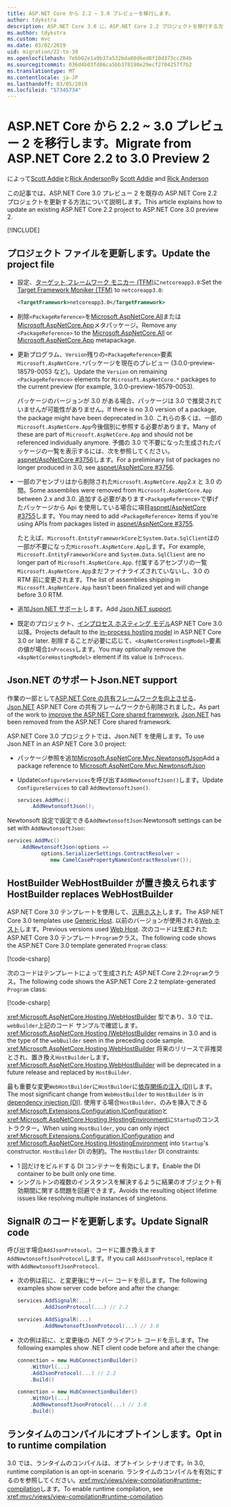 ```yaml
---
title: ASP.NET Core から 2.2 ~ 3.0 プレビューを移行します。
author: tdykstra
description: ASP.NET Core 3.0 に、ASP.NET Core 2.2 プロジェクトを移行する方法について説明します。
ms.author: tdykstra
ms.custom: mvc
ms.date: 03/02/2019
uid: migration/22-to-30
ms.openlocfilehash: 7ebb02e1a9b37a532bda80d6ed8f10d373cc204b
ms.sourcegitcommit: 036d4b03fd86ca5bb378198e29ecf2704257f7b2
ms.translationtype: MT
ms.contentlocale: ja-JP
ms.lasthandoff: 03/05/2019
ms.locfileid: "57345734"
---
```

# <a name="migrate-from-aspnet-core-22-to-30-preview-2"></a><span data-ttu-id="09583-103">ASP.NET Core から 2.2 ~ 3.0 プレビュー 2 を移行します。</span><span class="sxs-lookup"><span data-stu-id="09583-103">Migrate from ASP.NET Core 2.2 to 3.0 Preview 2</span></span>

<span data-ttu-id="09583-104">によって[Scott Addie](https://github.com/scottaddie)と[Rick Anderson](https://twitter.com/RickAndMSFT)</span><span class="sxs-lookup"><span data-stu-id="09583-104">By [Scott Addie](https://github.com/scottaddie) and [Rick Anderson](https://twitter.com/RickAndMSFT)</span></span>

<span data-ttu-id="09583-105">この記事では、ASP.NET Core 3.0 プレビュー 2 を既存の ASP.NET Core 2.2 プロジェクトを更新する方法について説明します。</span><span class="sxs-lookup"><span data-stu-id="09583-105">This article explains how to update an existing ASP.NET Core 2.2 project to ASP.NET Core 3.0 preview 2.</span></span>

[!INCLUDE[](~/includes/net-core-prereqs-all-3.0.md)]

## <a name="update-the-project-file"></a><span data-ttu-id="09583-106">プロジェクト ファイルを更新します。</span><span class="sxs-lookup"><span data-stu-id="09583-106">Update the project file</span></span>

* <span data-ttu-id="09583-107">設定、[ターゲット フレームワーク モニカー (TFM)](/dotnet/standard/frameworks#referring-to-frameworks)に`netcoreapp3.0`:</span><span class="sxs-lookup"><span data-stu-id="09583-107">Set the [Target Framework Moniker (TFM)](/dotnet/standard/frameworks#referring-to-frameworks) to `netcoreapp3.0`:</span></span>

  ```xml
  <TargetFramework>netcoreapp3.0</TargetFramework>
  ```

* <span data-ttu-id="09583-108">削除`<PackageReference>`を[Microsoft.AspNetCore.All](xref:fundamentals/metapackage)または[Microsoft.AspNetCore.App](xref:fundamentals/metapackage-app)メタパッケージ。</span><span class="sxs-lookup"><span data-stu-id="09583-108">Remove any `<PackageReference>` to the [Microsoft.AspNetCore.All](xref:fundamentals/metapackage) or [Microsoft.AspNetCore.App](xref:fundamentals/metapackage-app) metapackage.</span></span>

* <span data-ttu-id="09583-109">更新プログラム、`Version`残りの`<PackageReference>`要素`Microsoft.AspNetCore.*`パッケージを現在のプレビュー (3.0.0-preview-18579-0053 など)。</span><span class="sxs-lookup"><span data-stu-id="09583-109">Update the `Version` on remaining `<PackageReference>` elements for `Microsoft.AspNetCore.*` packages to the current preview (for example, 3.0.0-preview-18579-0053).</span></span>

  <span data-ttu-id="09583-110">パッケージのバージョンが 3.0 がある場合、パッケージは 3.0 で推奨されていませんが可能性がありません。</span><span class="sxs-lookup"><span data-stu-id="09583-110">If there is no 3.0 version of a package, the package might have been deprecated in 3.0.</span></span> <span data-ttu-id="09583-111">これらの多くは、一部の`Microsoft.AspNetCore.App`今後個別に参照する必要があります。</span><span class="sxs-lookup"><span data-stu-id="09583-111">Many of these are part of `Microsoft.AspNetCore.App` and should not be referenced individually anymore.</span></span> <span data-ttu-id="09583-112">予備の 3.0 で不要になった生成されたパッケージの一覧を表示するには、次を参照してください。 [aspnet/AspNetCore #3756](https://github.com/aspnet/AspNetCore/issues/3756)します。</span><span class="sxs-lookup"><span data-stu-id="09583-112">For a preliminary list of packages no longer produced in 3.0, see [aspnet/AspNetCore #3756](https://github.com/aspnet/AspNetCore/issues/3756).</span></span>

* <span data-ttu-id="09583-113">一部のアセンブリはから削除された`Microsoft.AspNetCore.App`2.x と 3.0 の間。</span><span class="sxs-lookup"><span data-stu-id="09583-113">Some assemblies were removed from `Microsoft.AspNetCore.App` between 2.x and 3.0.</span></span> <span data-ttu-id="09583-114">追加する必要があります`<PackageReference>`で挙げたパッケージから Api を使用している場合に項目[aspnet/AspNetCore #3755](https://github.com/aspnet/AspNetCore/issues/3755)します。</span><span class="sxs-lookup"><span data-stu-id="09583-114">You may need to add `<PackageReference>` items if you're using APIs from packages listed in [aspnet/AspNetCore #3755](https://github.com/aspnet/AspNetCore/issues/3755).</span></span>

  <span data-ttu-id="09583-115">たとえば、`Microsoft.EntityFrameworkCore`と`System.Data.SqlClient`はの一部が不要になった`Microsoft.AspNetCore.App`します。</span><span class="sxs-lookup"><span data-stu-id="09583-115">For example, `Microsoft.EntityFrameworkCore` and `System.Data.SqlClient` are no longer part of `Microsoft.AspNetCore.App`.</span></span> <span data-ttu-id="09583-116">付属するアセンブリの一覧`Microsoft.AspNetCore.App`まだファイナライズされていないし、3.0 の RTM 前に変更されます。</span><span class="sxs-lookup"><span data-stu-id="09583-116">The list of assemblies shipping in `Microsoft.AspNetCore.App` hasn't been finalized yet and will change before 3.0 RTM.</span></span>

* <span data-ttu-id="09583-117">追加[Json.NET サポート](#json)します。</span><span class="sxs-lookup"><span data-stu-id="09583-117">Add [Json.NET support](#json).</span></span>

* <span data-ttu-id="09583-118">既定のプロジェクト、[インプロセス ホスティング モデル](xref:host-and-deploy/aspnet-core-module#in-process-hosting-model)ASP.NET Core 3.0 以降。</span><span class="sxs-lookup"><span data-stu-id="09583-118">Projects default to the [in-process hosting model](xref:host-and-deploy/aspnet-core-module#in-process-hosting-model) in ASP.NET Core 3.0 or later.</span></span> <span data-ttu-id="09583-119">削除することが必要に応じて、`<AspNetCoreHostingModel>`要素の値が場合`InProcess`します。</span><span class="sxs-lookup"><span data-stu-id="09583-119">You may optionally remove the `<AspNetCoreHostingModel>` element if its value is `InProcess`.</span></span>

<a name="json"></a>

## <a name="jsonnet-support"></a><span data-ttu-id="09583-120">Json.NET のサポート</span><span class="sxs-lookup"><span data-stu-id="09583-120">Json.NET support</span></span>

<span data-ttu-id="09583-121">作業の一部として[ASP.NET Core の共有フレームワークを向上させる](https://blogs.msdn.microsoft.com/webdev/2018/10/29/a-first-look-at-changes-coming-in-asp-net-core-3-0/)、 [Json.NET](https://www.newtonsoft.com/json/help/html/Introduction.htm) ASP.NET Core の共有フレームワークから削除されました。</span><span class="sxs-lookup"><span data-stu-id="09583-121">As part of the work to [improve the ASP.NET Core shared framework](https://blogs.msdn.microsoft.com/webdev/2018/10/29/a-first-look-at-changes-coming-in-asp-net-core-3-0/), [Json.NET](https://www.newtonsoft.com/json/help/html/Introduction.htm) has been removed from the ASP.NET Core shared framework.</span></span>

<span data-ttu-id="09583-122">ASP.NET Core 3.0 プロジェクトでは、Json.NET を使用します。</span><span class="sxs-lookup"><span data-stu-id="09583-122">To use Json.NET in an ASP.NET Core 3.0 project:</span></span>

- <span data-ttu-id="09583-123">パッケージ参照を追加[Microsoft.AspNetCore.Mvc.NewtonsoftJson](https://nuget.org/packages/Microsoft.AspNetCore.Mvc.NewtonsoftJson)</span><span class="sxs-lookup"><span data-stu-id="09583-123">Add a package reference to [Microsoft.AspNetCore.Mvc.NewtonsoftJson](https://nuget.org/packages/Microsoft.AspNetCore.Mvc.NewtonsoftJson)</span></span>
- <span data-ttu-id="09583-124">Update`ConfigureServices`を呼び出す`AddNewtonsoftJson()`します。</span><span class="sxs-lookup"><span data-stu-id="09583-124">Update `ConfigureServices` to call `AddNewtonsoftJson()`.</span></span>

    ```csharp
    services.AddMvc()
        .AddNewtonsoftJson();
    ```

<span data-ttu-id="09583-125">Newtonsoft 設定で設定できる`AddNewtonsoftJson`:</span><span class="sxs-lookup"><span data-stu-id="09583-125">Newtonsoft settings can be set with `AddNewtonsoftJson`:</span></span>

  ```csharp
  services.AddMvc()
      .AddNewtonsoftJson(options => 
             options.SerializerSettings.ContractResolver = 
                new CamelCasePropertyNamesContractResolver());
  ```

## <a name="hostbuilder-replaces-webhostbuilder"></a><span data-ttu-id="09583-126">HostBuilder WebHostBuilder が置き換えられます</span><span class="sxs-lookup"><span data-stu-id="09583-126">HostBuilder replaces WebHostBuilder</span></span>

<span data-ttu-id="09583-127">ASP.NET Core 3.0 テンプレートを使用して、[汎用ホスト](xref:fundamentals/host/generic-host)します。</span><span class="sxs-lookup"><span data-stu-id="09583-127">The ASP.NET Core 3.0 templates use [Generic Host](xref:fundamentals/host/generic-host).</span></span> <span data-ttu-id="09583-128">以前のバージョンが使用される[Web ホスト](xref:fundamentals/host/web-host)します。</span><span class="sxs-lookup"><span data-stu-id="09583-128">Previous versions used [Web Host](xref:fundamentals/host/web-host).</span></span> <span data-ttu-id="09583-129">次のコードは生成された ASP.NET Core 3.0 テンプレート`Program`クラス。</span><span class="sxs-lookup"><span data-stu-id="09583-129">The following code shows the ASP.NET Core 3.0 template generated `Program` class:</span></span>

[!code-csharp[](22-to-30/samples/Program.cs?name=snippet)]

<span data-ttu-id="09583-130">次のコードはテンプレートによって生成された ASP.NET Core 2.2`Program`クラス。</span><span class="sxs-lookup"><span data-stu-id="09583-130">The following code shows the ASP.NET Core 2.2 template-generated `Program` class:</span></span>

[!code-csharp[](22-to-30/samples/Program2.2.cs?name=snippet)]

<span data-ttu-id="09583-131"><xref:Microsoft.AspNetCore.Hosting.IWebHostBuilder> 型であり、3.0 では、`webBuilder`上記のコード サンプルで確認します。</span><span class="sxs-lookup"><span data-stu-id="09583-131"><xref:Microsoft.AspNetCore.Hosting.IWebHostBuilder> remains in 3.0 and is the type of the `webBuilder` seen in the preceding code sample.</span></span> <span data-ttu-id="09583-132"><xref:Microsoft.AspNetCore.Hosting.WebHostBuilder> 将来のリリースで非推奨とされ、置き換え`HostBuilder`します。</span><span class="sxs-lookup"><span data-stu-id="09583-132"><xref:Microsoft.AspNetCore.Hosting.WebHostBuilder> will be deprecated in a future release and replaced by `HostBuilder`.</span></span>

<span data-ttu-id="09583-133">最も重要な変更`WebHostBuilder`に`HostBuilder`に[依存関係の注入 (DI)](xref:fundamentals/dependency-injection)します。</span><span class="sxs-lookup"><span data-stu-id="09583-133">The most significant change from `WebHostBuilder` to `HostBuilder` is in [dependency injection (DI)](xref:fundamentals/dependency-injection).</span></span> <span data-ttu-id="09583-134">使用する場合`HostBuilder`、のみを挿入できる<xref:Microsoft.Extensions.Configuration.IConfiguration>と<xref:Microsoft.AspNetCore.Hosting.IHostingEnvironment>に`Startup`のコンス トラクター。</span><span class="sxs-lookup"><span data-stu-id="09583-134">When using `HostBuilder`, you can only inject <xref:Microsoft.Extensions.Configuration.IConfiguration> and <xref:Microsoft.AspNetCore.Hosting.IHostingEnvironment> into `Startup`'s constructor.</span></span> <span data-ttu-id="09583-135">`HostBuilder` DI の制約。</span><span class="sxs-lookup"><span data-stu-id="09583-135">The `HostBuilder` DI constraints:</span></span>

* <span data-ttu-id="09583-136">1 回だけをビルドする DI コンテナーを有効にします。</span><span class="sxs-lookup"><span data-stu-id="09583-136">Enable the DI container to be built only one time.</span></span>
* <span data-ttu-id="09583-137">シングルトンの複数のインスタンスを解決するように結果のオブジェクト有効期間に関する問題を回避できます。</span><span class="sxs-lookup"><span data-stu-id="09583-137">Avoids the resulting object lifetime issues like resolving multiple instances of singletons.</span></span>

## <a name="update-signalr-code"></a><span data-ttu-id="09583-138">SignalR のコードを更新します。</span><span class="sxs-lookup"><span data-stu-id="09583-138">Update SignalR code</span></span>

<span data-ttu-id="09583-139">呼び出す場合`AddJsonProtocol`、コードに置き換えます`AddNewtonsoftJsonProtocol`します。</span><span class="sxs-lookup"><span data-stu-id="09583-139">If you call `AddJsonProtocol`, replace it with `AddNewtonsoftJsonProtocol`.</span></span>

* <span data-ttu-id="09583-140">次の例は前に、と変更後にサーバー コードを示します。</span><span class="sxs-lookup"><span data-stu-id="09583-140">The following examples show server code before and after the change:</span></span>

  ```csharp
  services.AddSignalR(...)
          .AddJsonProtocol(...) // 2.2
  ```

  ```csharp
  services.AddSignalR(...)
          .AddNewtonsoftJsonProtocol(...) // 3.0
  ```

* <span data-ttu-id="09583-141">次の例は前に、と変更後の .NET クライアント コードを示します。</span><span class="sxs-lookup"><span data-stu-id="09583-141">The following examples show .NET client code before and after the change:</span></span>

  ```csharp
  connection = new HubConnectionBuilder()
      .WithUrl(...)
      .AddJsonProtocol(...) // 2.2
      .Build()
  ```

  ```csharp
  connection = new HubConnectionBuilder()
      .WithUrl(...)
      .AddNewtonsoftJsonProtocol(...) // 3.0
      .Build()
  ```
  
## <a name="opt-in-to-runtime-compilation"></a><span data-ttu-id="09583-142">ランタイムのコンパイルにオプトインします。</span><span class="sxs-lookup"><span data-stu-id="09583-142">Opt in to runtime compilation</span></span>
  
<span data-ttu-id="09583-143">3.0 では、ランタイムのコンパイルは、オプトイン シナリオです。</span><span class="sxs-lookup"><span data-stu-id="09583-143">In 3.0, runtime compilation is an opt-in scenario.</span></span> <span data-ttu-id="09583-144">ランタイムのコンパイルを有効にするのを参照してください。<xref:mvc/views/view-compilation#runtime-compilation>します。</span><span class="sxs-lookup"><span data-stu-id="09583-144">To enable runtime compilation, see <xref:mvc/views/view-compilation#runtime-compilation>.</span></span>

